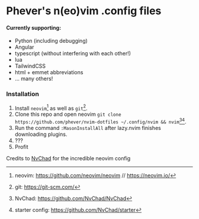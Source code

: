 # Phever's n(eo)vim .config files

#### Currently supporting:
* Python (including debugging)
* Angular
* typescript (without interfering with each other!)
* lua
* TailwindCSS
* html + emmet abbreviations
* ... many others!

### Installation
1. Install `neovim`[^1] as well as `git`[^2].
2. Clone this repo and open neovim `git clone https://github.com/phever/nvim-dotfiles ~/.config/nvim && nvim`[^3][^4].
3. Run the command `:MasonInstallAll` after lazy.nvim finishes downloading plugins.
4. ???
5. Profit


Credits to [NvChad](https://nvchad.com) for the incredible neovim config

[^1]: neovim: https://github.com/neovim/neovim // https://neovim.io/
[^2]: git: https://git-scm.com/
[^3]: NvChad: https://github.com/NvChad/NvChad
[^4]: starter config: https://github.com/NvChad/starter
